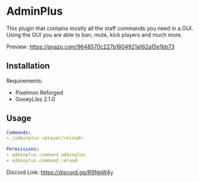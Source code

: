 # AdminPlus
This plugin that contains mostly all the staff commands you need in a GUI. Using the GUI you are able to ban, mute, kick players and much more.

Preview: https://gyazo.com/9648570c227b1804921a162a15e1bb73

## Installation

Requirements:
- Pixelmon Reforged
- GooeyLibs 2.1.0

## Usage

```yml
Commands:
- /adminplus <player/reload>

Permissions:
- adminplus.command.adminplus
- adminplus.command.reload
```

Discord Link: https://discord.gg/R9NpW4y
